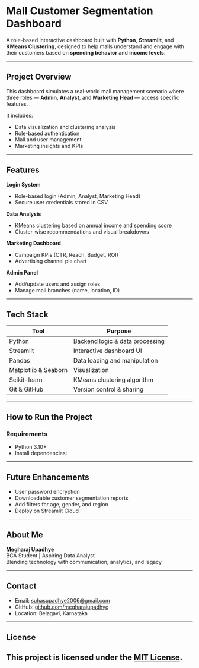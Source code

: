 #  Mall Customer Segmentation Dashboard

A role-based interactive dashboard built with **Python**, **Streamlit**, and **KMeans Clustering**, designed to help malls understand and engage with their customers based on **spending behavior** and **income levels**.

---

##  Project Overview

This dashboard simulates a real-world mall management scenario where three roles — **Admin**, **Analyst**, and **Marketing Head** — access specific features.

It includes:
- Data visualization and clustering analysis
- Role-based authentication
- Mall and user management
- Marketing insights and KPIs

---

##  Features

 **Login System**
- Role-based login (Admin, Analyst, Marketing Head)
- Secure user credentials stored in CSV

 **Data Analysis**
- KMeans clustering based on annual income and spending score
- Cluster-wise recommendations and visual breakdowns

 **Marketing Dashboard**
- Campaign KPIs (CTR, Reach, Budget, ROI)
- Advertising channel pie chart

 **Admin Panel**
- Add/update users and assign roles
- Manage mall branches (name, location, ID)

---

##  Tech Stack

| Tool | Purpose |
|------|---------|
| Python | Backend logic & data processing |
| Streamlit | Interactive dashboard UI |
| Pandas | Data loading and manipulation |
| Matplotlib & Seaborn | Visualization |
| Scikit-learn | KMeans clustering algorithm |
| Git & GitHub | Version control & sharing |

---
## How to Run the Project

###  Requirements
- Python 3.10+
- Install dependencies:


---

##  Future Enhancements

-  User password encryption  
-  Downloadable customer segmentation reports  
-  Add filters for age, gender, and region  
-  Deploy on Streamlit Cloud  

---
## About Me

**Megharaj Upadhye**  
BCA Student |  Aspiring Data Analyst  
Blending technology with communication, analytics, and legacy  

---

##  Contact

-  Email: suhasupadhye2006@gmail.com  
-  GitHub: [github.com/megharajupadhye](https://github.com/megharajupadhye)  
-  Location: Belagavi, Karnataka  

---

##  License

This project is licensed under the [MIT License](LICENSE).
---

